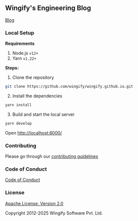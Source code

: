 ## Wingify's Engineering Blog

[Blog](https://engineering.wingify.com)

### Local Setup

**Requirements**

1. Node.js `v12+`
2. Yarn `v1.22+`

**Steps:**

1. Clone the repository

```bash
git clone https://github.com/wingify/wingify.github.io.git
```

2. Install the dependencies

```bash
yarn install
```

3. Build and start the local server

```bash
yarn develop
```

Open [http://localhost:8000/](http://localhost:8000/)
### Contributing

Please go through our [contributing guidelines](https://github.com/wingify/wingify.github.io/blob/master/CONTRIBUTING.md)

### Code of Conduct

[Code of Conduct](https://github.com/wingify/wingify.github.io/blob/master/CODE_OF_CONDUCT.md)

### License

[Apache License, Version 2.0](https://github.com/wingify/wingify.github.io/blob/master/LICENSE)

Copyright 2012-2025 Wingify Software Pvt. Ltd.
